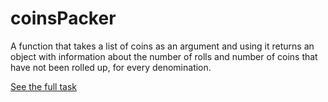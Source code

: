 # coinsPacker 
A function that takes a list of coins as an argument and using it returns an object with information about the number of rolls and number of coins that have not been rolled up, for every denomination.

[See the full task](https://gist.github.com/mdybciak/a731577d1091d657ff81f377b553797a)
